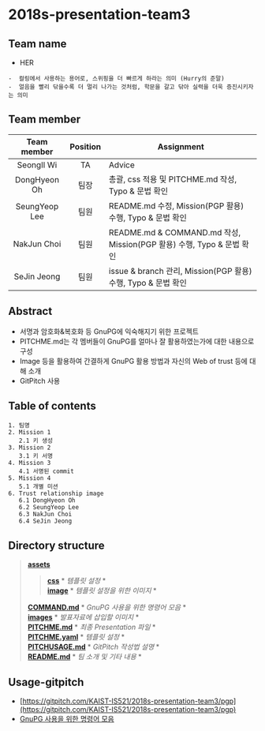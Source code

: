 # 2018s-presentation-team3

## Team name

 - HER
 ```
 -  컬링에서 사용하는 용어로, 스위핑을 더 빠르게 하라는 의미 (Hurry의 준말)
 -  얼음을 빨리 닦을수록 더 멀리 나가는 것처럼, 학문을 갈고 닦아 실력을 더욱 증진시키자는 의미
 ```

## Team member

| Team member     | Position | Assignment |
|:-----------------:|:----------:|------------|
|  SeongIl Wi     |    TA    |   Advice   |
|  DongHyeon Oh   |   팀장   | 총괄, css 적용 및 PITCHME.md 작성, Typo & 문법 확인|
|  SeungYeop Lee  |   팀원   | README.md 수정, Mission(PGP 활용) 수행, Typo & 문법 확인 |
|  NakJun Choi    |   팀원   | README.md & COMMAND.md 작성, Mission(PGP 활용) 수행, Typo & 문법 확인 |
|  SeJin Jeong    |   팀원   | issue & branch 관리, Mission(PGP 활용) 수행, Typo & 문법 확인 |

## Abstract
 - 서명과 암호화&복호화 등 GnuPG에 익숙해지기 위한 프로젝트
 - PITCHME.md는 각 멤버들이 GnuPG를 얼마나 잘 활용하였는가에 대한 내용으로 구성
 - Image 등을 활용하여 간결하게 GnuPG 활용 방법과 자신의 Web of trust 등에 대해 소개
 - GitPitch 사용

## Table of contents

```
1. 팀명
2. Mission 1
   2.1 키 생성
3. Mission 2
   3.1 키 서명
4. Mission 3
   4.1 서명된 commit
5. Mission 4
   5.1 개별 미션
6. Trust relationship image
   6.1 DongHyeon Oh
   6.2 SeungYeop Lee
   6.3 NakJun Choi
   6.4 SeJin Jeong
```

## Directory structure
> [__assets__](https://github.com/KAIST-IS521/2018s-presentation-team3/tree/pgp/assets)
>> [__css__](https://github.com/KAIST-IS521/2018s-presentation-team3/tree/pgp/assets/css) * *템플릿 설정* *  
>> [__image__](https://github.com/KAIST-IS521/2018s-presentation-team3/tree/pgp/assets/image) * *템플릿 설정을 위한 이미지* *  
>  
> [__COMMAND.md__](https://github.com/KAIST-IS521/2018s-presentation-team3/blob/pgp/COMMAND.md) * *GnuPG 사용을 위한 명령어 모음* *  
> [__images__](https://github.com/KAIST-IS521/2018s-presentation-team3/tree/pgp/images) * *발표자료에 삽입할 이미지* *  
> [__PITCHME.md__](https://github.com/KAIST-IS521/2018s-presentation-team3/blob/pgp/PITCHME.md) * *최종 Presentation 파일* *  
> [__PITCHME.yaml__](https://github.com/KAIST-IS521/2018s-presentation-team3/blob/pgp/PITCHME.yaml) * *템플릿 설정* *  
> [__PITCHUSAGE.md__](https://github.com/KAIST-IS521/2018s-presentation-team3/blob/pgp/PITCHUSAGE.md) * *GitPitch 작성법 설명* *  
> [__README.md__](https://github.com/KAIST-IS521/2018s-presentation-team3/blob/pgp/README.md) * *팀 소개 및 기타 내용* *  

## Usage-gitpitch

 - [https://gitpitch.com/KAIST-IS521/2018s-presentation-team3/pgp](https://gitpitch.com/KAIST-IS521/2018s-presentation-team3/pgp)
 - [GnuPG 사용을 위한 명령어 모음](https://github.com/KAIST-IS521/2018s-presentation-team3/blob/pgp/COMMAND.md)
